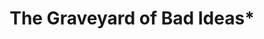 ---
pid: CH1006
title: The Graveyard of Bad Ideas*
location_transcription: near the city dump
zipcode: '19123'
outside_phl: 
neighborhood: Northern Liberties,Loft District
age: '25'
age_range: 20-29
instagram: 
image_file_name: CH_1006.jpg
proposal_transcription: |-
  //Not all ideas are good ones. If it doesn't work... get rid of it !//
  Things we can store here: Imperialism, confederate soldiers, tupperware without lids, failed inventions, etc.
  *especially moments we no longer want & spelling bee trophies
topic: History
topic_summary: '0'
type: Other No Form
keywords_other: 
credit: Yona Yurwit collaborative effort w/ unnamed visitor from Boston
image_labels: 
twitter: yonayurwitart
facebook: yonayurwitart
permalink: "/monuments/ch1006/"
layout: item-page
---